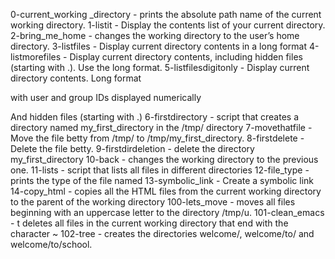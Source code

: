 0-current_working _directory - prints the absolute path name of the current working directory.
1-listit - Display the contents list of your current directory.
2-bring_me_home - changes the working directory to the user’s home directory.
3-listfiles - Display current directory contents in a long format
4-listmorefiles - Display current directory contents, including hidden files (starting with .). Use the long format.
5-listfilesdigitonly - Display current directory contents.
Long format

with user and group IDs displayed numerically

And hidden files (starting with .)
6-firstdirectory - script that creates a directory named my_first_directory in the /tmp/ directory
7-movethatfile - Move the file betty from /tmp/ to /tmp/my_first_directory.
8-firstdelete - Delete the file betty.
9-firstdirdeletion - delete the directory my_first_directory
10-back -  changes the working directory to the previous one.
11-lists - script that lists all files in different directories
12-file_type -  prints the type of the file named
13-symbolic_link - Create a symbolic link
14-copy_html - copies all the HTML files from the current working directory to the parent of the working directory
100-lets_move - moves all files beginning with an uppercase letter to the directory /tmp/u.
101-clean_emacs - t deletes all files in the current working directory that end with the character ~
102-tree  - creates the directories welcome/, welcome/to/ and welcome/to/school.

